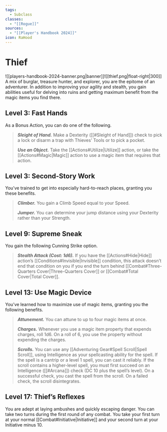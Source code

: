 ```yaml
---
tags:
  - Subclass
classes:
  - "[[Rogue]]"
sources:
  - "[[Player's Handbook 2024]]"
icon: RaHood
---
```


# Thief

![[players-handbook-2024-banner.png|banner]]![[thief.png|float-right|300]] A mix of burglar, treasure hunter, and explorer, you are the epitome of an adventurer. In addition to improving your agility and stealth, you gain abilities useful for delving into ruins and getting maximum benefit from the magic items you find there.

## Level 3: Fast Hands

As a Bonus Action, you can do one of the following.
>**_Sleight of Hand._** Make a Dexterity ([[#Sleight of Hand]]) check to pick a lock or disarm a trap with Thieves’ Tools or to pick a pocket.
>
>**_Use an Object._** Take the [[Actions#Utilize\|Utilize]] action, or take the [[Actions#Magic\|Magic]] action to use a magic item that requires that action.

## Level 3: Second-Story Work

You’ve trained to get into especially hard-to-reach places, granting you these benefits.
>**_Climber._** You gain a Climb Speed equal to your Speed.
>
>**_Jumper._** You can determine your jump distance using your Dexterity rather than your Strength.

## Level 9: Supreme Sneak

You gain the following Cunning Strike option.
>**_Stealth Attack (Cost: 1d6)._** If you have the [[Actions#Hide\|Hide]] action’s [[Conditions#Invisible\|Invisible]] condition, this attack doesn’t end that condition on you if you end the turn behind [[Combat#Three-Quarters Cover\|Three-Quarters Cover]] or [[Combat#Total Cover\|Total Cover]].

## Level 13: Use Magic Device

You’ve learned how to maximize use of magic items, granting you the following benefits.
>**_Attunement._** You can attune to up to four magic items at once.
>
>**_Charges._** Whenever you use a magic item property that expends charges, roll 1d6. On a roll of 6, you use the property without expending the charges.
>
>**_Scrolls._** You can use any [[Adventuring Gear#Spell Scroll\|Spell Scroll]], using Intelligence as your spellcasting ability for the spell. If the spell is a cantrip or a level 1 spell, you can cast it reliably. If the scroll contains a higher-level spell, you must first succeed on an Intelligence ([[#Arcana]]) check (DC 10 plus the spell’s level). On a successful check, you cast the spell from the scroll. On a failed check, the scroll disintegrates.

## Level 17: Thief’s Reflexes

You are adept at laying ambushes and quickly escaping danger. You can take two turns during the first round of any combat. You take your first turn at your normal [[Combat#Initiative\|Initiative]] and your second turn at your Initiative minus 10.
